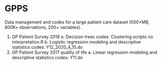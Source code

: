 # GPPS
Data management and codes for a large patient care dataset (500+MB, 800K+ observations, 200+ variables).

1. GP Patient Survey 2018 
  a. Decision trees codes: Clustering scripts no interpretation.R
  b. Logistic regression modeling and descriptive statistics codes: Y12_2020_4_15.do
2. GP Patient Survey 2017 quality of life
  a. Linear regression modeling and descriptive statistics codes: Y11.do
